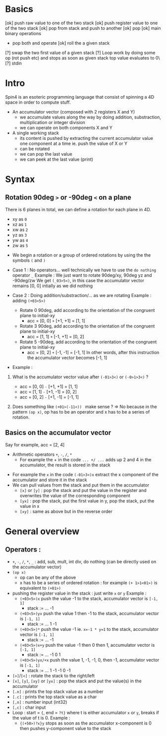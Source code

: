 # Basics
[ok] push raw value to one of the two stack
[ok] push register value to one of the two stack
[ok] pop from stack and push to another
[ok] pop
[ok] main binary operations
  - pop both and operate
[ok] roll the a given stack

[?] swap the two first value of a given stack
[?] Loop work by doing some op (rot push etc) and stops as soon as given stack top value evaluates to 0\\
[?] stdin

# Intro
Spin4 is an esoteric programming language that consist of spinning a 4D space in order to compute stuff.
- An accumulator vector (composed with 2 registers X and Y)
    - we accumulate values along the way by doing addition, substraction, multiplication or integer division
    - we can operate on both components X and Y
- A single working stack
    - its content is pushed by extracting the current accumulator value one component at a time ie. push the value of X or Y
    - can be rotated
    - we can pop the last value
    - we can peek at the last value (print)

# Syntax

## Rotation 90deg `>` or -90deg `<` on a plane
There is 6 planes in total, we can define a rotation for each plane in 4D.
- xy as `0`
- xz as `1`
- xw as `2`
- yz as `3`
- yw as `4`
- zw as `5`
* We begin a rotation or a group of ordered rotations by using the the symbols `(` and `)`
- Case 1 : No operators... well technically we have to use the `do nothing` operator `_`
Example : We just want to rotate 90deg/xy, 90deg yz and -90deg/zw
We get `(_03>5<)`, in this case the accumulator vector remains [0, 0] intially as we did nothing

- Case 2 : Doing addition/substraction/... as we are rotating
Example : adding `(+03<5>)`
    - Rotate 0 90deg, add according to the orientation of the congruent plane to initial-xy
        - acc = [0, 0] `+` [+1, +1] = [1, 1]
    - Rotate 3 90deg, add according to the orientation of the congruent plane to initial-xy
        - acc = [1, 1] `+` [-1, +1] = [0, 2]
    - Rotate 5 -90deg, add according to the orientation of the congruent plane to initial-xy
        - acc = [0, 2] `+` [-1, -1] = [-1, 1]
In other words, after this instruction the accumulator vector becomes [-1, 1]

* Example :
1. What is the accumulator vector value after `(-01>3<)` or `(-0>1>3<)` ?
    - acc = [0, 0] `-` [+1, +1] = [1, 1]
    - acc = [1, 1] `-` [+1, -1] = [0, 2]
    - acc = [0, 2] `-` [+1, -1] = [-1, 1]

2. Does something like `(+01>(-11<)) ` make sense ?
=> No because in the pattern `(op x)`, op has to be an operator and x has to be a series of rotation.  

## Basics on the accumulator vector
Say for example, acc = [2, 4]
* Arithmetic operators `+`, `-`, `/`, `*`
    - For example the + in the code `... +/ ...` adds up 2 and 4 in the accumulator, the result is stored in the stack

- For example the `x` in the code `(-01>3<)x` extract the x component of the accumulator and store it in the stack
- We can pull values from the stack and put them in the accumulator
    - `[x]` or `[y]` : pop the stack and put the value in the register and overwrites the value of the corresponding component
    - `[yx]` : pop the stack, put the first value in y, pop the stack, put the value in x
    - `[xy]` : same as above but in the reverse order

# General overview
## Operators :
- `+`, `-`, `/`, `*`, `_` : add, sub, mult, int div, do nothing (can be directly used on the accumulator vector)
- `(op x)`
    - op can be any of the above
    - x has to be a series of ordered rotation : for example `(+ 1>1<01>)` is equivalent to `(+01>)`
- pushing the register value in the stack : just write `x` or `y`
    Example :
    - `(+03<5>)x` push the value -1 to the stack, accumulator vector is `[-1, 1]`
        - stack := ... -1
    - `(+03<5>)yx` push the value 1 then -1 to the stack, accumulator vector is `[-1, 1]`
        - stack := ... 1 -1
    - `(+03<5>)*` push the value -1 ie. `x=-1 * y=1` to the stack, accumulator vector is `[-1, 1]`
        - stack := ... -1
    - `(+03<5>)x+y` push the value -1 then 0 then 1, accumulator vector is `[-1, 1]`
        - stack := ... -1 0 1
    - `(+03<5>)yx/+x` push the value 1, -1, -1, 0, then -1, accumulator vector is `[-1, 1]`
        - stack := ... 1 -1 -1 0 -1
- `[>]`/`[<]` : rotate the stack to the right/left
- `[x]`, `[y]`, `[xy]` or `[yx]` : pop the stack and put the value(s) in the accumulator
- `[.n]` : prints the top stack value as a number
- `[.c]` : prints the top stack value as a char
- `[,n]` : number input (int32)
- `[,c]` : char input
- Loop : start = `{`, end = `?t}` where t is either accumulator `x` or `y`, breaks if the value of t is 0.
    Example :
    - `{(+50>)?x}y` stops as soon as the accumulator x-component is 0 then pushes y-component value to the stack